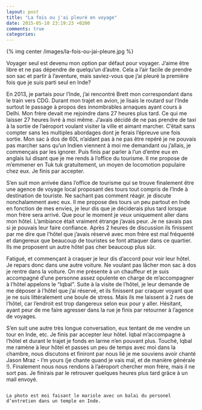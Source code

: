 ```yaml
---
layout: post
title: "La fois ou j'ai pleuré en voyage"
date: 2015-05-10 23:19:23 +0200
comments: true
categories:
---
```


{% img center /images/la-fois-ou-jai-pleure.jpg %}

Voyager seul est devenu mon option par défaut pour voyager. J’aime être libre et ne pas dépendre de quelqu’un d’autre. Cela a l’air facile de prendre son sac et partir à l’aventure, mais saviez-vous que j’ai pleuré la première fois que je suis parti seul en Inde?

<!-- more -->

En 2013, je partais pour l’Inde, j’ai rencontré Brett mon correspondant dans le train vers CDG. Durant mon trajet en avion, je lisais le routard sur l’Inde surtout le passage à propos des innombrables arnaques ayant cours à Delhi. Mon frère devait me rejoindre dans 27 heures plus tard. Ce qui me laisser 27 heures livré à moi même. J’avais décidé de ne pas prendre de taxi à la sortie de l’aéroport voulant visiter la ville et aimant marcher. C’était sans compter sans les multiples abordages dont je ferais l’épreuve une fois sortie. Mon sac à dos de 60L n’aidant pas à ne pas être repéré je ne pouvais pas marcher sans qu’un Indien viennent à moi me demandant ou j’allais, je commençais par les ignorer. Puis finis par parler à l’un d’entre eux en anglais lui disant que je me rends à l’office du tourisme. Il me propose de m’emmener en Tuk tuk gratuitement, un moyen de locomotion populaire chez eux. Je finis par accepter.

S’en suit mon arrivée dans l’office de tourisme qui se trouve finalement être une agence de voyage local proposant des tours tout compris de l’Inde à destination de touriste. Ne sachant pas comment réagir. je discute nonchalamment avec eux. Il me propose des tours un peu partout en Inde en fonction de mes envies, je leur dis que je déciderais plus tard lorsque mon frère sera arrivé. Que pour le moment je veux uniquement aller dans mon hôtel. L’ambiance était vraiment étrange j’avais peur. Je ne savais pas si je pouvais leur faire confiance. Après 2 heures de discussion ils finissent par me dire que l’hôtel que j’avais réservé avec mon frère est mal fréquenté et dangereux que beaucoup de touristes se font attaquer dans ce quartier. Ils me proposent un autre hôtel pas cher beaucoup plus sûr.

Fatigué, et commençant à craquer je leur dis d’accord pour voir leur hôtel. Je repars donc dans une autre voiture. Ne voulant pas lâcher mon sac à dos je rentre dans la voiture. On me présente à un chauffeur et je suis accompagné d’une personne assez opulente en charge de m’accompagner à l’hôtel appelons le “Iqbal". Suite à la visite de l’hôtel, je leur demande de me déposer à l’hôtel que j’ai réservé, et ils finissent par craquer voyant que je ne suis littéralement une boule de stress. Mais ils me laissent à 2 rues de l’hôtel, car l’endroit est trop dangereux selon eux pour y aller. Hésitant, ayant peur de me faire agresser dans la rue je finis par retourner à l’agence de voyages.

S’en suit une autre très longue conversation, eux tentant de me vendre un tour en Inde, etc. Je finis par accepter leur hôtel. Iqbal m’accompagne à l’hôtel et durant le trajet je fonds en larme n’en pouvant plus. Touché, Iqbal me ramène à leur hôtel et passes un peu de temps avec moi dans la chambre, nous discutons et finiront par nous lié je me souviens avoir chanté Jason Mraz - I’m yours (je chante quand je vais mal, et de manière générale !). Finalement nous nous rendons à l’aéroport chercher mon frère, mais il ne sort pas. Je finirais par le retrouver quelques heures plus tard grâce à un mail envoyé.

~~~

La photo est moi faisant le mariole avec un balai du personel d’entretien dans un temple en Inde.
